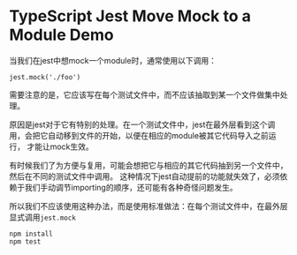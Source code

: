 TypeScript Jest Move Mock to a Module Demo
=========================================================

当我们在jest中想mock一个module时，通常使用以下调用：

```
jest.mock('./foo')
```

需要注意的是，它应该写在每个测试文件中，而不应该抽取到某一个文件做集中处理。

原因是jest对于它有特别的处理。在一个测试文件中，jest在最外层看到这个调用，会把它自动移到文件的开始，以便在相应的module被其它代码导入之前运行，
才能让mock生效。

有时候我们了为方便与复用，可能会想把它与相应的其它代码抽到另一个文件中，然后在不同的测试文件中调用。
这种情况下jest自动提前的功能就失效了，必须依赖于我们手动调节importing的顺序，还可能有各种奇怪问题发生。

所以我们不应该使用这种办法，而是使用标准做法：在每个测试文件中，在最外层显式调用`jest.mock`

```
npm install
npm test
```
